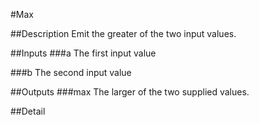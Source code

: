 #Max

##Description
Emit the greater of the two input values.

##Inputs
###a
The first input value

###b
The second input value

##Outputs
###max
The larger of the two supplied values.

##Detail

